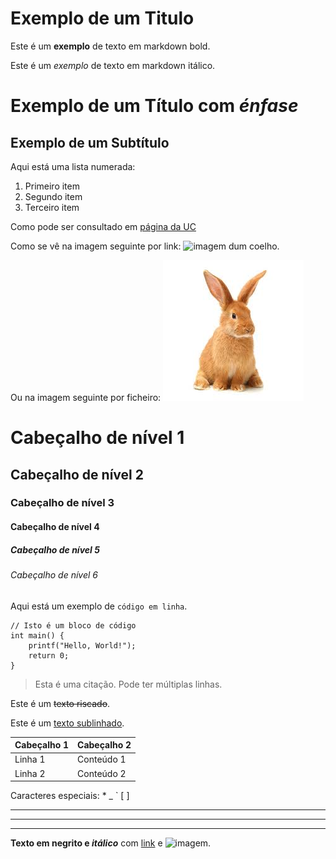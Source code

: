 # Exemplo de um Titulo

Este é um **exemplo** de texto em markdown bold.

Este é um *exemplo* de texto em markdown itálico.

# Exemplo de um **Título** com *énfase*

## Exemplo de um Subtítulo

Aqui está uma lista numerada:

1. Primeiro item
2. Segundo item
3. Terceiro item

Como pode ser consultado em [página da UC](https://www.uminho.pt/PT)

Como se vê na imagem seguinte por link: ![imagem dum coelho](http://www.coelho.com).

Ou na imagem seguinte por ficheiro: ![imagem dum coelho](coelho.jpg)

# Cabeçalho de nível 1
## Cabeçalho de nível 2
### Cabeçalho de nível 3
#### Cabeçalho de nível 4
##### Cabeçalho de nível 5
###### Cabeçalho de nível 6

Aqui está um exemplo de `código em linha`.

```
// Isto é um bloco de código
int main() {
    printf("Hello, World!");
    return 0;
}
```

> Esta é uma citação.
> Pode ter múltiplas linhas.

Este é um ~~texto riscado~~.

Este é um <u>texto sublinhado</u>.

| Cabeçalho 1 | Cabeçalho 2 |
|-------------|-------------|
| Linha 1     | Conteúdo 1  |
| Linha 2     | Conteúdo 2  |

Caracteres especiais: \* \_ \` \[ \]

---
***
___

**Texto em negrito e *itálico*** com [link](http://www.exemplo.com) e ![imagem](http://www.exemplo.com/imagem.jpg).
